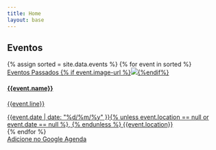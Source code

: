 ```yaml
---
title: Home
layout: base
---
```



<section class="events">
    <div class="container">
        <div class="row">
            <h2 class="text-center white-text biko">Eventos</h2>
            {% assign sorted = site.data.events %}
            {% for event in sorted %}               
                <div class="col-sm-6 col-md-4 ">
                    <a {% unless event.url == null %} href="{{event.url}}" {% endunless %} target="_blank" class="event-url">
                        <div class="panel panel-default ">
                            <div class="panel-heading">
                                <span class="past-text biko">Eventos Passados</span>
                                {% if event.image-url %}<img class="img-responsive {% unless event.light_background == null %}light_background{% endunless %}" src="{{event.image-url}}">{%endif%}
                                <h4 class="biko {% unless event.light_background == null %}light_background{% endunless %}" >{{event.name}}</h4>
                            </div>
                            <div class="panel-body event" data-date="{{ event.date }}">                                
                                <p>{{event.line}}</p>
                            </div>
                            <div class="panel-footer">
                                {{event.date |  date: "%d/%m/%y" }}{% unless event.location == null or event.date == null  %}, {% endunless %} {{event.location}}
                            </div>
                        </div>
                    </a>
                </div>
            {% endfor %}
        </div>
        <div class="row text-center">
            	<a class="btn btn-accent btn-block" href="https://calendar.google.com/calendar/u/1?cid=cXM5c2doNHJwb3VhYjRwYmozN3VpcTBuOW9AZ3JvdXAuY2FsZW5kYXIuZ29vZ2xlLmNvbQ" target="_blank"><i class="fa fa-calendar" aria-hidden="true"></i>Adicione no Google Agenda</a>
        </div>
    </div>
</section>
